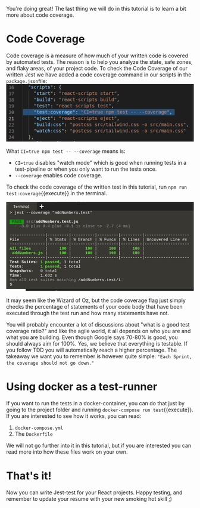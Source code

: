 You're doing great! The last thing we will do in this tutorial is to learn a bit more about code coverage.
# Code Coverage
Code coverage is a measure of how much of your written code is covered by automated tests. The reason is to help you analyze the state, safe zones, and flaky areas, of your project code. 
To check the Code Coverage of our written Jest we have added a code coverage command in our scripts in the `package.json`file: ![coverageScript](./assets/coverageScripts.png) 

What `CI=true npm test -- --coverage` means is:
* `CI=true` disables "watch mode" which is good when running tests in a test-pipeline or when you only want to run the tests once. 
* `--coverage` enables code coverage.

To check the code coverage of the written test in this tutorial, run `npm run test:coverage`{{execute}} in the terminal. 

![CodeCoverage](./assets/codeCoverage.png)

It may seem like the Wizard of Oz, but the code coverage flag just simply checks the percentage of statements of your code body that have been executed through the test run and how many statements have not.

You will probably encounter a lot of discussions about "what is a good test coverage ratio?" and like the agile world, it all depends on who you are and what you are building. Even though Google says 70-80% is good, you should always aim for 100%. Yes, we believe that everything is testable. If you follow TDD you will automatically reach a higher percentage. The takeaway we want you to remember is however quite simple: `"Each Sprint, the coverage should not go down."`

# Using docker as a test-runner

If you want to run the tests in a docker-container, you can do that just by going to the project folder and running `docker-compose run test`{{execute}}. If you are interested to see how it works, you can read:

1. `docker-compose.yml`
2. The `Dockerfile`

We will not go further into it in this tutorial, but if you are interested you can read more into how these files work on your own. 

# That's it!
Now you can write Jest-test for your React projects.
Happy testing, and remember to update your resume with your new smoking hot skill ;)
